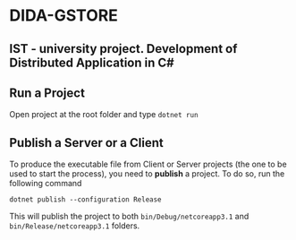 # DIDA-GSTORE
## IST - university project. Development of Distributed Application in C#

## Run a Project

Open project at the root folder and type 
`dotnet run`

## Publish a Server or a Client

To produce the executable file from Client or Server projects (the one to be used to start the process), you need to **publish** a project. To do so, run the following command

`dotnet publish --configuration Release` 

This will publish the project to both `bin/Debug/netcoreapp3.1` and `bin/Release/netcoreapp3.1` folders.